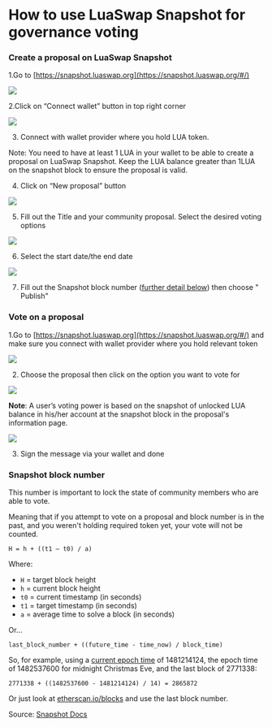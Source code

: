 # How to use LuaSwap Snapshot for governance voting

### Create a proposal on LuaSwap Snapshot

1.Go to [https://snapshot.luaswap.org](https://snapshot.luaswap.org/#/) 

![](../../.gitbook/assets/screen-shot-2020-10-02-at-9.42.42-am.png)

2.Click on “Connect wallet” button in top right corner 

![](../../.gitbook/assets/screen-shot-2020-10-02-at-9.42.15-am.png)

3. Connect with wallet provider where you hold LUA token. 

Note: You need to have at least 1 LUA in your wallet to be able to create a proposal on LuaSwap Snapshot. Keep the LUA balance greater than 1LUA on the snapshot block to ensure the proposal is valid.

4. Click on “New proposal” button 

![](../../.gitbook/assets/screen-shot-2020-10-02-at-9.51.58-am.png)

5. Fill out the Title and your community proposal. Select the desired voting options

![](../../.gitbook/assets/screen-shot-2020-10-02-at-9.52.09-am.png)

6. Select the start date/the end date

![](../../.gitbook/assets/screen-shot-2020-10-02-at-9.54.03-am.png)

7. Fill out the Snapshot block number \([further detail below](how-to-use-luaswap-snapshot-for-governance-voting.md#snapshot-block-number)\) then choose " Publish"

### Vote on a proposal

1.Go to [https://snapshot.luaswap.org](https://snapshot.luaswap.org/#/) and make sure you connect with wallet provider where you hold relevant token

![](../../.gitbook/assets/screen-shot-2020-10-02-at-10.07.34-am.png)

2. Choose the proposal then click on the option you want to vote for 

![](../../.gitbook/assets/screen-shot-2020-10-02-at-10.13.45.png)

**Note**: A user’s voting power is based on the snapshot of unlocked LUA balance in his/her account at the snapshot block in the proposal's information page.

![](../../.gitbook/assets/screen-shot-2020-10-02-at-10.19.44-am.png)



3. Sign the message via your wallet and done

### **Snapshot block number**

This number is important to lock the state of community members who are able to vote.

Meaning that if you attempt to vote on a proposal and block number is in the past, and you weren't holding required token yet, your vote will not be counted.

`H = h + ((t1 — t0) / a)`

Where:

* `H` = target block height
* `h` = current block height
* `t0` = current timestamp \(in seconds\)
* `t1` = target timestamp \(in seconds\)
* `a` = average time to solve a block \(in seconds\)

Or...

`last_block_number + ((future_time - time_now) / block_time)`

So, for example, using a [current epoch time](https://www.epochconverter.com) of 1481214124, the epoch time of 1482537600 for midnight Christmas Eve, and the last block of 2771338:

`2771338 + ((1482537600 - 1481214124) / 14) = 2865872`

Or just look at [etherscan.io/blocks](https://etherscan.io/blocks) and use the last block number.

Source: [Snapshot Docs](https://docs.snapshot.page/guides/create-a-proposal#snapshot-block-number)





